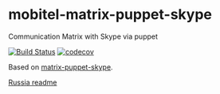 # mobitel-matrix-puppet-skype
Communication Matrix with Skype via puppet

[![Build Status](https://travis-ci.org/grigori-gru/mobitel-matrix-puppet-skype.svg?branch=new-tests)](https://travis-ci.org/grigori-gru/mobitel-matrix-puppet-skype)
[![codecov](https://codecov.io/gh/grigori-gru/mobitel-matrix-puppet-skype/branch/new-tests/graph/badge.svg)](https://codecov.io/gh/grigori-gru/mobitel-matrix-puppet-skype)

Based on [matrix-puppet-skype](https://github.com/matrix-hacks/matrix-puppet-skype).

[Russia readme](https://github.com/mobitel-ltd/mobitel-matrix-puppet-skype/blob/master/ru-readme.md)